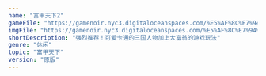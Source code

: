 ```yaml
---
name: "富甲天下2"
gameFile: "https://gamenoir.nyc3.digitaloceanspaces.com/%E5%AF%8C%E7%94%B2%E5%A4%A9%E4%B8%8B2/mk2.zip"
imgFile: "https://gamenoir.nyc3.digitaloceanspaces.com/%E5%AF%8C%E7%94%B2%E5%A4%A9%E4%B8%8B2/original.webp"
shortDescription: "强烈推荐！可爱卡通的三国人物加上大富翁的游戏玩法"
genre: "休闲"
topic: "富甲天下"
version: "原版"
---
```

